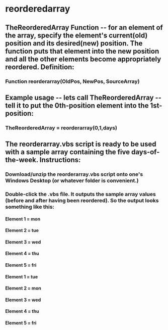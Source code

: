 # reorderedarray
## TheReorderedArray Function -- for an element of the array, specify the element's current(old) position and its desired(new) position. The function puts that element into the new position and all the other elements become appropriately reordered. Definition: 
### Function reorderarray(OldPos, NewPos, SourceArray)
## Example usage -- lets call TheReorderedArray -- tell it to put the 0th-position element into the 1st-position:
### TheReorderedArray = reorderarray(0,1,days)
## The reorderarray.vbs script is ready to be used with a sample array containing the five days-of-the-week. Instructions:
### Download/unzip the reorderarray.vbs script onto one's Windows Desktop (or whatever folder is convenient.) 
### Double-click the .vbs file. It outputs the sample array values (before and after having been reordered). So the output looks something like this:
#### Element 1 = mon
#### Element 2 = tue
#### Element 3 = wed
#### Element 4 = thu
#### Element 5 = fri

#### Element 1 = tue
#### Element 2 = mon
#### Element 3 = wed
#### Element 4 = thu
#### Element 5 = fri
